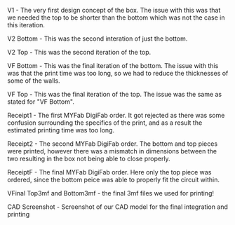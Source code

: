 V1 - The very first design concept of the box. The issue with this was that we needed the top to be shorter than the bottom which was not the case in this iteration.

V2 Bottom - This was the second interation of just the bottom.

V2 Top - This was the second iteration of the top.

VF Bottom -  This was the final iteration of the bottom. The issue with this was that the print time was too long, so we had to reduce the thicknesses of some of the walls.

VF Top - This was the final iteration of the top. The issue was the same as stated for "VF Bottom".

Receipt1 - The first MYFab DigiFab order. It got rejected as there was some confusion surrounding the specifics of the print, and as a result the estimated printing time was too long.

Receipt2 - The second MYFab DigiFab order. The bottom and top pieces were printed, however there was a mismatch in dimensions between the two resulting in the box not being able to close properly.

ReceiptF - The final MYFab DigiFab order. Here only the top piece was ordered, since the bottom peice was able to properly fit the circuit within.

VFinal Top3mf and Bottom3mf - the final 3mf files we used for printing!

CAD Screenshot - Screenshot of our CAD model for the final integration and printing
